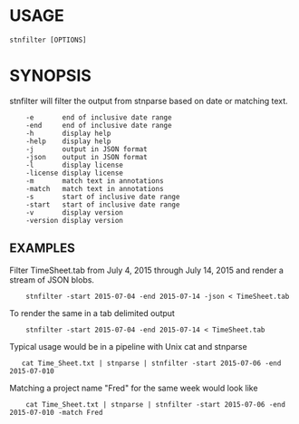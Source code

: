 
# USAGE

    stnfilter [OPTIONS]

# SYNOPSIS

stnfilter will filter the output from stnparse based on date or matching text.

```
    -e       end of inclusive date range
    -end     end of inclusive date range
    -h       display help
    -help    display help
    -j       output in JSON format
    -json    output in JSON format
    -l       display license
    -license display license
    -m       match text in annotations
    -match   match text in annotations
    -s       start of inclusive date range
    -start   start of inclusive date range
    -v       display version
    -version display version
```

## EXAMPLES

Filter TimeSheet.tab from July 4, 2015 through July 14, 2015
and render a stream of JSON blobs.

```
    stnfilter -start 2015-07-04 -end 2015-07-14 -json < TimeSheet.tab
```

To render the same in a tab delimited output

```
    stnfilter -start 2015-07-04 -end 2015-07-14 < TimeSheet.tab
```

Typical usage would be in a pipeline with Unix cat and stnparse

```
   cat Time_Sheet.txt | stnparse | stnfilter -start 2015-07-06 -end 2015-07-010
```

Matching a project name "Fred" for the same week would look like

```
    cat Time_Sheet.txt | stnparse | stnfilter -start 2015-07-06 -end 2015-07-010 -match Fred
```

